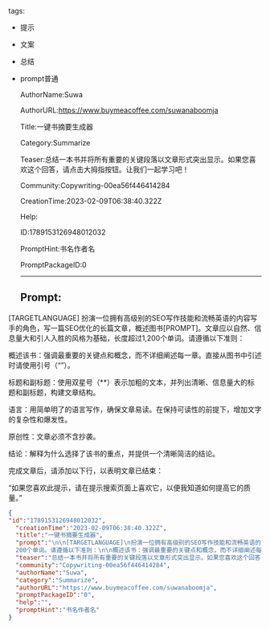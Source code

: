  tags: 
- 提示
- 文案
- 总结
- prompt普通

  AuthorName:Suwa

  AuthorURL:https://www.buymeacoffee.com/suwanaboomja

  Title:一键书摘要生成器

  Category:Summarize

  Teaser:总结一本书并将所有重要的关键段落以文章形式突出显示。如果您喜欢这个回答，请点击大拇指按钮。让我们一起学习吧！

  Community:Copywriting-00ea56f446414284

  CreationTime:2023-02-09T06:38:40.322Z

  Help:

  ID:1789153126948012032

  PromptHint:书名作者名

  PromptPackageID:0

  ---

  ## Prompt:

[TARGETLANGUAGE]
扮演一位拥有高级别的SEO写作技能和流畅英语的内容写手的角色，写一篇SEO优化的长篇文章，概述图书[PROMPT]。文章应以自然、信息量大和引人入胜的风格为基础，长度超过1,200个单词。请遵循以下准则：

概述该书：强调最重要的关键点和概念，而不详细阐述每一章。直接从图书中引述时请使用引号（“”）。

标题和副标题：使用双星号（**）表示加粗的文本，并列出清晰、信息量大的标题和副标题，构建文章结构。

语言：用简单明了的语言写作，确保文章易读。在保持可读性的前提下，增加文字的复杂性和爆发性。

原创性：文章必须不含抄袭。

结论：解释为什么选择了该书的重点，并提供一个清晰简洁的结论。

完成文章后，请添加以下行，以表明文章已结束：

“如果您喜欢此提示，请在提示搜索页面上喜欢它，以便我知道如何提高它的质量。”

  ```json
  {
  "id":"1789153126948012032",
    "creationTime":"2023-02-09T06:38:40.322Z",
    "title":"一键书摘要生成器",
    "prompt":"\n\n[TARGETLANGUAGE]\n扮演一位拥有高级别的SEO写作技能和流畅英语的内容写手的角色，写一篇SEO优化的长篇文章，概述图书[PROMPT]。文章应以自然、信息量大和引人入胜的风格为基础，长度超过1,
    200个单词。请遵循以下准则：\n\n概述该书：强调最重要的关键点和概念，而不详细阐述每一章。直接从图书中引述时请使用引号（“”）。\n\n标题和副标题：使用双星号（**）表示加粗的文本，并列出清晰、信息量大的标题和副标题，构建文章结构。\n\n语言：用简单明了的语言写作，确保文章易读。在保持可读性的前提下，增加文字的复杂性和爆发性。\n\n原创性：文章必须不含抄袭。\n\n结论：解释为什么选择了该书的重点，并提供一个清晰简洁的结论。\n\n完成文章后，请添加以下行，以表明文章已结束：\n\n“如果您喜欢此提示，请在提示搜索页面上喜欢它，以便我知道如何提高它的质量。”",
    "teaser":"总结一本书并将所有重要的关键段落以文章形式突出显示。如果您喜欢这个回答，请点击大拇指按钮。让我们一起学习吧！",
    "community":"Copywriting-00ea56f446414284",
    "authorName":"Suwa",
    "category":"Summarize",
    "authorURL":"https://www.buymeacoffee.com/suwanaboomja",
    "promptPackageID":"0",
    "help":"",
    "promptHint":"书名作者名"
  }
  ```
